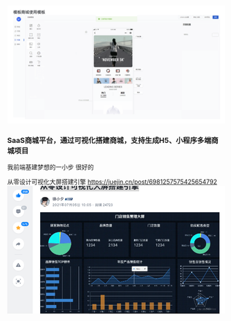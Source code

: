 ![图 1](../../images/f808a0f7b75290c7106a8a80373fa4d84de19cd9288de4913aef9f2db190f07e.png)  
### SaaS商城平台，通过可视化搭建商城，支持生成H5、小程序多端商城项目
我前端基建梦想的一小步 很好的


从零设计可视化大屏搭建引擎 
https://juejin.cn/post/6981257575425654792
![图 2](../../images/7fd0f3ed57169f1905648e1361d07988036ce3c60341873506dd749ec163400e.png)  
